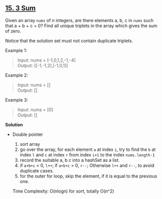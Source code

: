 ## [15. 3 Sum](https://leetcode.com/problems/3sum/)

Given an array `nums` of n integers, are there elements a, b, c in `nums` such that a + b + c = 0? Find all unique triplets in the array which gives the sum of zero.

Notice that the solution set must not contain duplicate triplets.

Example 1:
>Input: nums = [-1,0,1,2,-1,-4]  
Output: [[-1,-1,2],[-1,0,1]]  


Example 2:
>Input: nums = []  
Output: []  

Example 3:
>Input: nums = [0]  
Output: []

**Solution**
* Double pointer
    1. sort array
    1. go over the array, for each element `a` at index `i`, try to find the `b` at index `l` and `c` at index `r` from index `i+1` to the index `nums.length-1` 
    1. record the suitable a, b c into a hashSet as a list.
    1. if `a+b+c` < 0, `l++`; if `a+b+c` > 0, `r--`; Otherwise `l++` and `r--`, to avoid duplicate cases. 
    1. for the outer for loop, skip the element, if it is equal to the previous one.   
 
    Time Complexity: O(nlogn) for sort, totally O(n^2)
